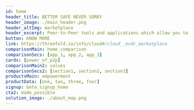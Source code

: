 ```yaml
---
id: home
header_title: BETTER SAFE NEVER SORRY
header_image: ./main_header.png
header_altImg: marketplace
header_excerpt: Peer-to-Peer tools and applications which allow you to scale your community freely and privately, leaving all your security concerns behind. 
button: KNOW MORE
link: https://threefold.io/info/cloud#/cloud__evdc_marketplace
comparisonMain: home_comparison
comparisonSecs: [app_1, app_2, app_3]
cards: [power_of_p2p]
comparisonMain2: values
comparisonSecs2: [section1, section2, section3]
productsMain: empowerment
productData: [one, two, three, four]
signup: beta_signup_home
cta2: made_possible
solution_image: ./about_map.png
---
```


<!-- cards2: [marketplace] -->
<!-- cta: home_cta -->